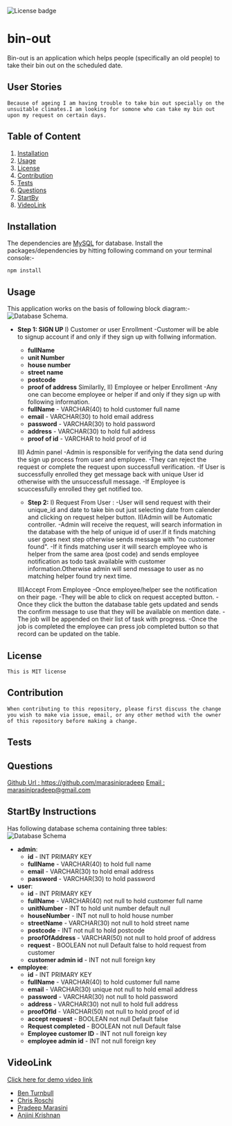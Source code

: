 ![License badge](https://img.shields.io/badge/license-MIT-green)
# bin-out
Bin-out is an application which helps people (specifically an old people) to take their bin out on the scheduled date.
## User Stories
```
Because of ageing I am having trouble to take bin out specially on the unsuitable climates.I am looking for somone who can take my bin out upon my request on certain days.
```
## Table of Content
1. [Installation](#Installation)
2. [Usage](#Usage)
3. [License](#Licence)
4. [Contribution](#Contribution)
5. [Tests](#Tests)
6. [Questions](#Questions)
7. [StartBy](#StartBy)
8. [VideoLink](#VideoLink)
## Installation
The dependencies are [MySQL](https://www.npmjs.com/package/mysql) for database.
 Install the packages/dependencies by hitting following command on your terminal console:-
```
npm install
```
## Usage
This application works on the basis of following block diagram:-
![Database Schema](public/images/BlockDiagram.png).
* **Step 1: SIGN UP**
I) Customer or user Enrollment
-Customer will be able to  signup account if and only if they sign up with follwing information.
  * **fullName**
  * **unit Number** 
  * **house number**
  * **street name** 
  * **postcode** 
  * **proof of address** 
Similarlly,
II) Employee or helper Enrollment
-Any one can become employee or helper if and only if they sign up with following information.
  * **fullName** -  VARCHAR(40) to hold customer full name
  * **email** - VARCHAR(30) to hold email address
  * **password** - VARCHAR(30) to hold password
  * **address** - VARCHAR(30) to hold full address 
  * **proof of id** -  VARCHAR to hold proof of id
  
  III) Admin panel
  -Admin is responsible for verifying the data send during the sign up process from  user and employee.
  -They can reject the request or complete the request upon successfull verification.
  -If User is successfully enrolled they get message back with unique User id
  otherwise with the unsuccessfull message.
  -If Employee is scuccessfully enrolled they get notified too.
  * **Step 2:**
  I) Request From User :
  -User will send request with their unique_id and date to take bin out just selecting date from calender and clicking on request helper button. 
  II)Admin will be Automatic controller.
  -Admin will receive the request, will search information in the database with the help of unique id of user.If it finds matching user goes next step otherwise sends message with "no customer found".
  -If it finds matching user it will search employee who is helper from the same area (post code) and sends employee notification as todo task available with customer information.Otherwise admin will send message to user as no matching helper found try next time.
  
  III)Accept From Employee 
  -Once employee/helper see the notification on their page.
  -They will be able to click on request accepted button.
  -Once they click the button the database table gets updated and sends the confirm message to use that they will be available on mention date.
  -The job will be appended on their list of task with progress.
  -Once the job is completed the employee can press job completed button so that record can be updated on the table.
  
## License
```
This is MIT license
```
## Contribution
```
When contributing to this repository, please first discuss the change you wish to make via issue, email, or any other method with the owner of this repository before making a change.
```
## Tests
## Questions
 <a href="https://github.com/marasinipradeep">Github Url : https://github.com/marasinipradeep</a>
 <a href="marasinipradeep@gmail.com">Email : marasinipradeep@gmail.com</a>
## StartBy Instructions
Has following database schema containing three tables:
![Database Schema](public/images/databaseSchema.png)
* **admin**:
  * **id** - INT PRIMARY KEY
  * **fullName** - VARCHAR(40) to hold full name
  * **email** - VARCHAR(30) to hold email address
  * **password** - VARCHAR(30) to hold password
* **user**:
  * **id** - INT PRIMARY KEY
  * **fullName** -  VARCHAR(40) not null to hold customer full name
  * **unitNumber** -  INT  to hold unit number default null
  * **houseNumber** -  INT not null to hold house number
  * **streetName** -  VARCHAR(30) not null to hold street name
  * **postcode** -  INT not null to hold postcode
  * **proofOfAddress** -  VARCHAR(50) not null to hold proof of address
  * **request** -  BOOLEAN not null Default false to hold request from customer 
  * **customer admin id** - INT  not null foreign key
* **employee**:
  * **id** - INT PRIMARY KEY
  * **fullName** -  VARCHAR(40) to hold customer full name
  * **email** - VARCHAR(30) unique not null to hold email address
  * **password** - VARCHAR(30) not null to hold password
  * **address** - VARCHAR(30) not null to hold full address 
  * **proofOfId** -  VARCHAR(50) not null to hold proof of id
  * **accept request** -  BOOLEAN not null Default false
  * **Request completed** -  BOOLEAN not null Default false
  * **Employee customer ID** -  INT not null foreign key
  * **employee admin id** -  INT not null foreign key
  
## VideoLink
<a href= "">Click here for demo video link</a>

* [Ben Turnbull](http://www.github.com/benorule)
* [Chris Roschi](http://www.github.com/CR-53)
* [Pradeep Marasini](http://www.github.com/marasinipradeep)
* [Anjini Krishnan](http://www.github.com/anjkrish2608)